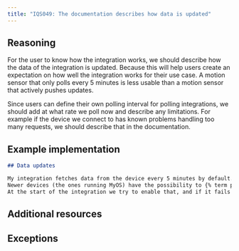 ```yaml
---
title: "IQS049: The documentation describes how data is updated"
---
```


## Reasoning

For the user to know how the integration works, we should describe how the data of the integration is updated.
Because this will help users create an expectation on how well the integration works for their use case.
A motion sensor that only polls every 5 minutes is less usable than a motion sensor that actively pushes updates.

Since users can define their own polling interval for polling integrations, we should add at what rate we poll now and describe any limitations.
For example if the device we connect to has known problems handling too many requests, we should describe that in the documentation.

## Example implementation

```markdown
## Data updates

My integration fetches data from the device every 5 minutes by default.
Newer devices (the ones running MyOS) have the possibility to {% term push %} data.
At the start of the integration we try to enable that, and if it fails we fall back to {% term polling %}.
```

## Additional resources


## Exceptions
